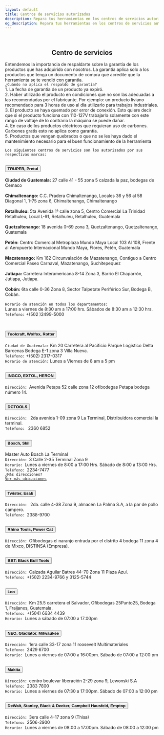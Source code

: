 ```yaml
---
layout: default
title: Centros de servicios autorizados
description: Repara tus herramientas en los centros de servicios autorizados de marcas como Bosch, Dewalt, Makita, Truper, Esab, Leo, Stanley, BBT y más, disponibles en nuestra ferretería en Guatemala. Mantén tus herramientas en perfecto estado con la reparación profesional que necesitas.
og_description: Repara tus herramientas en los centros de servicios autorizados de marcas como Bosch, Dewalt, Makita, Truper, Esab, Leo, Stanley, BBT y más, disponibles en nuestra ferretería en Guatemala. Mantén tus herramientas en perfecto estado con la reparación profesional que necesitas
---
```

<br>
<h2 style="text-align:center" title="Contactar a Mini ferreteria La Cadena">Centro de servicios</h2>
Entendemos la importancia de respaldarte sobre la garantía de los productos que has adquirido con nosotros. La garantía aplica solo a los
productos que tenga un documento de compra que acredite que la herramienta se te vendió con garantía.<br>
<code>¿Cuándo no aplica el respaldo de garantía?</code><br>
1. La fecha de garantía de un producto ya expiró.<br>
2. Haber utilizado el producto en condiciones que no son las adecuadas a las recomendadas por el fabricante. Por ejemplo: un producto liviano recomendado para 3 horas de uso al día utilizarlo para trabajos industriales.<br>
3. El producto se haya quemado por error de conexión. Esto quiere decir que si el producto funciona con 110-127V trabajarlo solamente con este rango de voltaje de lo contrario la máquina se puede dañar.<br>
4. En caso de los productos eléctricos que requieran uso de carbones. Carbones gratis esto no aplica como garantía.<br>
5. Productos que vengan quebrados o que no se les haya dado el mantenimiento necesario para el buen funcionamiento de la herramienta<br>

<code>Los siguientes centros de servicios son los autorizados por sus respectivas marcas:</code>
<div class="accordion" id="accordionFlushExample">
  <div class="accordion-item">
    <h2 class="accordion-header" id="flush-headingOne">
      <button class="accordion-button collapsed" type="button" data-bs-toggle="collapse" data-bs-target="#flush-collapseOne" aria-expanded="false" aria-controls="flush-collapseOne">
       <strong>TRUPER, Pretul</strong>
      </button>
    </h2>
    <div id="flush-collapseOne" class="accordion-collapse collapse" aria-labelledby="flush-headingOne" data-bs-parent="#accordionFlushExample">
      <div class="accordion-body">
      <strong>Ciudad de Guatemala:</strong> 27 calle 41 - 55 zona 5 calzada la paz, bodegas de Cemaco<br><br>
      <strong>Chimaltenango:</strong> C.C. Pradera Chimaltenango, Locales 36 y 56 al 58 Diagonal 1, 1-75 zona 6, Chimaltenango, Chimaltenango<br><br>
      <strong>Retalhuleu:</strong> 5ta Avenida 1ª calle zona 5, Centro Comercial La Trinidad Retalhuleu, Local L-91, Retalhuleu, Retalhuleu, Guatemala<br><br>
      <strong>Quetzaltenango:</strong> 18 avenida 0-69 zona 3, Quetzaltenango, Quetzaltenango, Guatemala<br><br>
      <strong>Pet&eacute;n:</strong> Centro Comercial Metroplaza Mundo Maya Local 103 Al 108, Frente al Aeropuerto Internacional Mundo Maya, Flores, Petén, Guatemala<br><br>
      <strong>Mazatenango:</strong> Km 162 Circunvalación de Mazatenango, Contiguo a Centro Comercial Paseo Carnaval, Mazatenango, Suchitepequez<br><br>
      <strong>Jutiapa:</strong> Carretera Interamericana 8-14 Zona 3, Barrio El Chaparr&oacute;n, Jutiapa, Jutiapa.<br><br>
      <strong>Cob&aacute;n:</strong> 6ta calle 0-36 Zona 8, Sector Talpetate Perif&eacute;rico Sur, Bodega B, Cobán.<br><br>
      <code>Horario de atenci&oacute;n en todos los departamentos: </code><br>Lunes a viernes de 8:30 am a 17:00 hrs. Sábados de 8:30 am a 12:30 hrs.<br>
      <code>Tel&eacute;fono:</code> +(502 )2499-5000<br><br>
      </div>
    </div>
  </div>
  <div class="accordion-item">
    <h2 class="accordion-header" id="flush-headingTwo">
      <button class="accordion-button collapsed" type="button" data-bs-toggle="collapse" data-bs-target="#flush-collapseTwo" aria-expanded="false" aria-controls="flush-collapseTwo">
        <strong>Toolcraft, Wolfox, Rotter</strong>
      </button>
    </h2>
    <div id="flush-collapseTwo" class="accordion-collapse collapse" aria-labelledby="flush-headingTwo" data-bs-parent="#accordionFlushExample">
      <div class="accordion-body">
       <code>Ciudad de Guatemala:</code>  Km 20 Carretera al Pacificio Parque Logistico Delta Barcenas Bodega E-1 zona 3 Villa Nueva.<br>
       <code>Tel&eacute;fono:</code> +(502) 2317-0317<br>
       <code>Horario de atención:</code> Lunes a Viernes de 8 am a 5 pm
      </div>
    </div>
  </div>
  <div class="accordion-item">
    <h2 class="accordion-header" id="flush-headingThree">
      <button class="accordion-button collapsed" type="button" data-bs-toggle="collapse" data-bs-target="#flush-collapseThree" aria-expanded="false" aria-controls="flush-collapseThree">
       <strong>INGCO, EXTOL, HERON</strong>
      </button>
    </h2>
    <div id="flush-collapseThree" class="accordion-collapse collapse" aria-labelledby="flush-headingThree" data-bs-parent="#accordionFlushExample">
      <div class="accordion-body">
       <code>Dirección: </code>Avenida Petapa 52 calle zona 12 ofibodegas Petapa bodega número 14.
      </div>
    </div>
  </div>
  <div class="accordion-item">
    <h2 class="accordion-header" id="flush-headingFour">
      <button class="accordion-button collapsed" type="button" data-bs-toggle="collapse" data-bs-target="#flush-collapseFour" aria-expanded="false" aria-controls="flush-collapseFour">
       <strong>DCTOOLS</strong>
      </button>
    </h2>
    <div id="flush-collapseFour" class="accordion-collapse collapse" aria-labelledby="flush-headingFour" data-bs-parent="#accordionFlushExample">
      <div class="accordion-body">
       <code>Dirección: </code> 2da avenida 1-09 zona 9 La Terminal, Distribuidora comercial la terminal.<br>
       <code>Teléfono: </code> 2360 6852
      </div>
    </div>
  </div>
    <div class="accordion-item">
    <h2 class="accordion-header" id="flush-headingFive">
      <button class="accordion-button collapsed" type="button" data-bs-toggle="collapse" data-bs-target="#flush-collapseFive" aria-expanded="false" aria-controls="flush-collapseFive">
       <strong>Bosch, Skil</strong>
      </button>
    </h2>
    <div id="flush-collapseFive" class="accordion-collapse collapse" aria-labelledby="flush-headingFive" data-bs-parent="#accordionFlushExample">
      <div class="accordion-body">
      Master Auto Bosch La Terminal<br>
      <code>Dirección: </code>3 Calle 2-35 Terminal Zona 9<br>
      <code>Horario: </code>Lunes a viernes de 8:00 a 17:00 Hrs. Sábado de 8:00 a 13:00 Hrs.<br>
      <code>Teléfono: </code>2234-7477<br>
      <code>¿Más direcciones?</code><br>
      <code><a href="https://grupomaster.com.gt/ubicaciones/" class="btn btn-primary" role="button" rel="nofollow">Ver más ubicaciones</a></code>
      </div>
    </div>
  </div>
      <div class="accordion-item">
    <h2 class="accordion-header" id="flush-headingSix">
      <button class="accordion-button collapsed" type="button" data-bs-toggle="collapse" data-bs-target="#flush-collapseSix" aria-expanded="false" aria-controls="flush-collapseSix">
       <strong>Twister, Esab</strong>
      </button>
    </h2>
    <div id="flush-collapseSix" class="accordion-collapse collapse" aria-labelledby="flush-headingSix" data-bs-parent="#accordionFlushExample">
      <div class="accordion-body">
       <code>Dirección: </code> 2da. calle 4-38 Zona 9, almacén La Palma S.A, a la par de pollo campero.<br>
      <code>Teléfono: </code>2388-9700
      </div>
    </div>
  </div>
    <div class="accordion-item">
    <h2 class="accordion-header" id="flush-headingSeven">
      <button class="accordion-button collapsed" type="button" data-bs-toggle="collapse" data-bs-target="#flush-collapseSeven" aria-expanded="false" aria-controls="flush-collapseSeven">
       <strong>Rhino Tools, Power Cat</strong>
      </button>
    </h2>
    <div id="flush-collapseSeven" class="accordion-collapse collapse" aria-labelledby="flush-headingSeven" data-bs-parent="#accordionFlushExample">
      <div class="accordion-body">
      <code>Dirección: </code>Ofibodegas el naranjo entrada por el distrito 4 bodega 11 zona 4 de Mixco, DISTINSA (Empresa).
      </div>
    </div>
  </div>
  <div class="accordion-item">
    <h2 class="accordion-header" id="flush-heading8">
      <button class="accordion-button collapsed" type="button" data-bs-toggle="collapse" data-bs-target="#flush-collapse8" aria-expanded="false" aria-controls="flush-collapse8">
       <strong>BBT: Black Bull Tools</strong>
      </button>
    </h2>
    <div id="flush-collapse8" class="accordion-collapse collapse" aria-labelledby="flush-heading8" data-bs-parent="#accordionFlushExample">
      <div class="accordion-body">
      <code>Dirección: </code>Calzada Aguilar Batres 44-70 Zona 11 Plaza Azul.<br>
      <code>Tel&eacute;fono: </code>+(502) 2234-9766 y 3125-5744<br>
      </div>
    </div>
  </div>
    <div class="accordion-item">
    <h2 class="accordion-header" id="flush-heading9">
      <button class="accordion-button collapsed" type="button" data-bs-toggle="collapse" data-bs-target="#flush-collapse9" aria-expanded="false" aria-controls="flush-collapse9">
       <strong>Leo</strong>
      </button>
    </h2>
    <div id="flush-collapse9" class="accordion-collapse collapse" aria-labelledby="flush-heading8" data-bs-parent="#accordionFlushExample">
      <div class="accordion-body">
      <code>Dirección: </code>Km 25.5 carretera el Salvador, Ofibodegas 25Punto25, Bodega 1, Fraijanes, Guatemala.<br>
      <code>Tel&eacute;fono: </code>+(504) 6634 4439<br>
      <code>Horario: </code>Lunes a sábado de 07:00 a 17:00pm<br>
      </div>
    </div>
  </div>
      <div class="accordion-item">
    <h2 class="accordion-header" id="flush-heading10">
      <button class="accordion-button collapsed" type="button" data-bs-toggle="collapse" data-bs-target="#flush-collapse10" aria-expanded="false" aria-controls="flush-collapse10">
       <strong>NEO, Gladiator, Milwaukee</strong>
      </button>
    </h2>
    <div id="flush-collapse10" class="accordion-collapse collapse" aria-labelledby="flush-heading10" data-bs-parent="#accordionFlushExample">
      <div class="accordion-body">
      <code>Dirección: </code>1era calle 33-17 zona 11 roosevelt Multimateriales<br>
      <code>Tel&eacute;fono: </code>2429 6700<br>
      <code>Horario: </code>Lunes a viernes de 07:00 a 16:00pm. Sábado de 07:00 a 12:00 pm<br>
      </div>
    </div>
  </div>
        <div class="accordion-item">
    <h2 class="accordion-header" id="flush-heading11">
      <button class="accordion-button collapsed" type="button" data-bs-toggle="collapse" data-bs-target="#flush-collapse11" aria-expanded="false" aria-controls="flush-collapse11">
       <strong>Makita</strong>
      </button>
    </h2>
    <div id="flush-collapse11" class="accordion-collapse collapse" aria-labelledby="flush-heading11" data-bs-parent="#accordionFlushExample">
      <div class="accordion-body">
      <code>Dirección: </code>centro boulevar liberación 2-29 zona 9, Lewonski S.A<br>
      <code>Tel&eacute;fono: </code>2383 7800<br>
      <code>Horario: </code>Lunes a viernes de 07:30 a 17:00pm. Sábado de 07:00 a 12:00 pm<br>
      </div>
    </div>
  </div>
  <div class="accordion-item">
    <h2 class="accordion-header" id="flush-heading12">
      <button class="accordion-button collapsed" type="button" data-bs-toggle="collapse" data-bs-target="#flush-collapse12" aria-expanded="false" aria-controls="flush-collapse12">
       <strong>DeWalt, Stanley, Black & Decker, Campbell Hausfeld, Emptop</strong>
      </button>
    </h2>
    <div id="flush-collapse12" class="accordion-collapse collapse" aria-labelledby="flush-heading12" data-bs-parent="#accordionFlushExample">
      <div class="accordion-body">
      <code>Dirección: </code>3era calle 4-17 zona 9 (Thisa)<br>
      <code>Tel&eacute;fono: </code>2506-2900<br>
      <code>Horario: </code>Lunes a viernes de 08:00 a 17:00pm. Sábado de 08:00 a 12:00 pm<br>
      </div>
    </div>
  </div>
</div>
<!--script src="https://cdn.jsdelivr.net/npm/bootstrap@5.0.2/dist/js/bootstrap.bundle.min.js" integrity="sha384-MrcW6ZMFYlzcLA8Nl+NtUVF0sA7MsXsP1UyJoMp4YLEuNSfAP+JcXn/tWtIaxVXM" crossorigin="anonymous"></script-->
<script src="{{ "/assets/js/bootstrap-5.0.2.js" | prepend: site.baseurl | replace: '//', '/' }}"></script>
